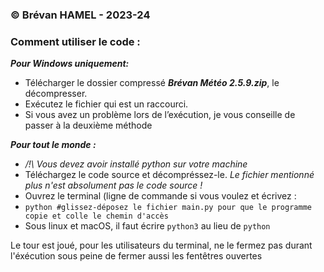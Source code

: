 ### © Brévan HAMEL - 2023-24
### Comment utiliser le code : 

***Pour Windows uniquement:***
  - Télécharger le dossier compressé ***Brévan Météo 2.5.9.zip***, le décompresser.
  - Exécutez le fichier qui est un raccourci.
  - Si vous avez un problème lors de l’exécution, je vous conseille de passer à la deuxième méthode

***Pour tout le monde :***
  - */!\ Vous devez avoir installé python sur votre machine*
  - Téléchargez le code source et décompréssez-le. *Le fichier mentionné plus n'est absolument pas le code source !*
  - Ouvrez le terminal (ligne de commande si vous voulez et écrivez :
  -  `python #glissez-déposez le fichier main.py pour que le programme copie et colle le chemin d'accès`
  -   Sous linux et macOS, il faut écrire `python3` au lieu de `python`

Le tour est joué, pour les utilisateurs du terminal, ne le fermez pas durant l'éxécution sous peine de fermer aussi les fentêtres ouvertes     

